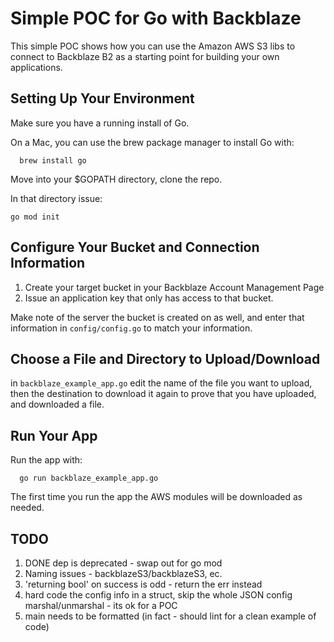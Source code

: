 # Simple POC for Go with Backblaze

This simple POC shows how you can use the Amazon AWS S3 libs to connect to Backblaze B2 as a starting point for building your own applications.

## Setting Up Your Environment

Make sure you have a running install of Go.

On a Mac, you can use the brew package manager to install Go with:

```shell
  brew install go
```
Move into your $GOPATH directory, clone the repo.

In that directory issue:

`go mod init`

## Configure Your Bucket and Connection Information

1. Create your target bucket in your Backblaze Account Management Page
2. Issue an application key that only has access to that bucket. 

Make note of the server the bucket is created on as well, and enter that information in `config/config.go` to match your information.

## Choose a File and Directory to Upload/Download

in `backblaze_example_app.go` edit the name of the file you want to upload, then the destination to download it again to prove that you have uploaded, and downloaded a file.

## Run Your App

Run the app with:

```golang
  go run backblaze_example_app.go
```

The first time you run the app the AWS modules will be downloaded as needed.

## TODO
1. DONE dep is deprecated - swap out for go mod
2. Naming issues - backblazeS3/backblazeS3, ec.
2. 'returning bool' on success is odd - return the err instead
3. hard code the config info in a struct, skip the whole JSON config marshal/unmarshal - its ok for a POC
4. main needs to be formatted (in fact - should lint for a clean example of code)

